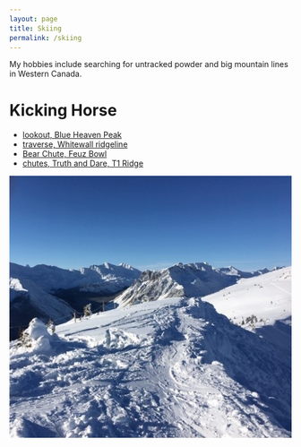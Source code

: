 ```yaml
---
layout: page
title: Skiing
permalink: /skiing
---
```


My hobbies include searching for untracked powder and big mountain lines in Western Canada.

Kicking Horse
======
  - [lookout, Blue Heaven Peak](/assets/img/KHMR_clouds.jpg)
  - [traverse, Whitewall ridgeline](/assets/img/KHMR_ridge.jpg)
  - [Bear Chute, Feuz Bowl](/assets/img/KHMR_Whitewall.jpg)
  - [chutes, Truth and Dare, T1 Ridge](/assets/img/KHMR_Terminator.jpg)

![](assets/img/KHMR_ridge.jpg)
